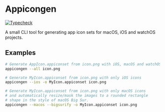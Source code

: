 # Appicongen

[![Typecheck](https://github.com/fwcd/appicongen/actions/workflows/typecheck.yml/badge.svg)](https://github.com/fwcd/appicongen/actions/workflows/typecheck.yml)

A small CLI tool for generating app icon sets for macOS, iOS and watchOS projects.

## Examples

```sh
# Generate AppIcon.appiconset from icon.png with iOS, macOS and watchOS icons
appicongen --all icon.png
```

```sh
# Generate MyIcon.appiconset from icon.png with only iOS icons
appicongen --ios -o MyIcon.appiconset icon.png
```

```sh
# Generate MyIcon.appiconset from icon.png with only macOS icons
# and automatically resize/mask the images to a rounded rectangle
# shape in the style of macOS Big Sur.
appicongen --macos --bigsurify -o MyIcon.appiconset icon.png
```

